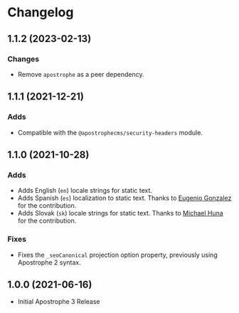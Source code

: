 # Changelog

## 1.1.2 (2023-02-13)

### Changes
- Remove `apostrophe` as a peer dependency.
  
## 1.1.1 (2021-12-21)

### Adds

- Compatible with the `@apostrophecms/security-headers` module.

## 1.1.0 (2021-10-28)

### Adds

- Adds English (`en`) locale strings for static text.
- Adds Spanish (`es`) localization to static text. Thanks to [Eugenio Gonzalez](https://github.com/egonzalezg9) for the contribution.
- Adds Slovak (`sk`) locale strings for static text. Thanks to [Michael Huna](https://github.com/Miselrkba) for the contribution.

### Fixes

* Fixes the `_seoCanonical` projection option property, previously using Apostrophe 2 syntax.

## 1.0.0 (2021-06-16)

- Initial Apostrophe 3 Release
